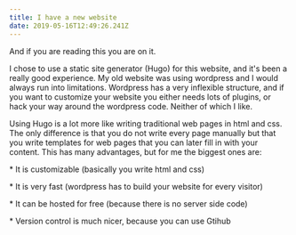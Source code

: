 ```yaml
---
title: I have a new website
date: 2019-05-16T12:49:26.241Z
---
```

And if you are reading this you are on it.

I chose to use a static site generator (Hugo) for this website, and it's been a really  good experience. My old website was using wordpress and I would always run into limitations. Wordpress has a very inflexible structure, and if you want to customize your website you either needs lots of plugins, or hack your way around the wordpress code. Neither of which I like. 

Using Hugo is a lot more like writing traditional web pages in html and css. The only difference is that you do not write every page manually but that you write templates for web pages that you can later fill in with your content. This has many advantages, but for me the biggest ones are:

\* It is customizable (basically you write html and css)

\* It is very fast (wordpress has to build your website for every visitor)

\* It can be hosted for free (because there is no server side code)

\* Version control is much nicer, because you can use Gtihub
